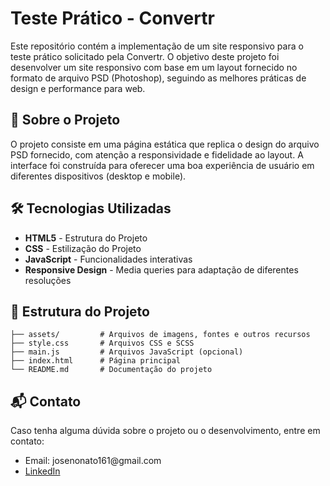 # Teste Prático - Convertr

Este repositório contém a implementação de um site responsivo para o teste prático solicitado pela Convertr. O objetivo deste projeto foi desenvolver um site responsivo com base em um layout fornecido no formato de arquivo PSD (Photoshop), seguindo as melhores práticas de design e performance para web.

## 🚀 Sobre o Projeto
O projeto consiste em uma página estática que replica o design do arquivo PSD fornecido, com atenção a responsividade e fidelidade ao layout. A interface foi construída para oferecer uma boa experiência de usuário em diferentes dispositivos (desktop e mobile).

## 🛠️ Tecnologias Utilizadas
<ul>
  <li><strong>HTML5</strong> - Estrutura do Projeto</li>
  <li><strong>CSS</strong> - Estilização do Projeto</li>
  <li><strong>JavaScript</strong> - Funcionalidades interativas</li>
  <li><strong>Responsive Design</strong> - Media queries para adaptação de diferentes resoluções</li>
</ul>

## 📂 Estrutura do Projeto
```
├── assets/         # Arquivos de imagens, fontes e outros recursos
├── style.css       # Arquivos CSS e SCSS
├── main.js         # Arquivos JavaScript (opcional)
├── index.html      # Página principal
└── README.md       # Documentação do projeto
```

## 📬 Contato
Caso tenha alguma dúvida sobre o projeto ou o desenvolvimento, entre em contato:

<ul>
  <li>Email: josenonato161@gmail.com</li>
  <li><a href="https://www.linkedin.com/in/jose-nonato-junior/">LinkedIn</a></li>
</ul>
